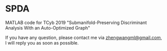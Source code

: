 # SPDA

MATLAB code for TCyb 2019 "Submanifold-Preserving Discriminant Analysis With an Auto-Optimized Graph"

If you have any question, please contact me via zhengwangml@gmail.com, I will reply you as soon as possible. 



